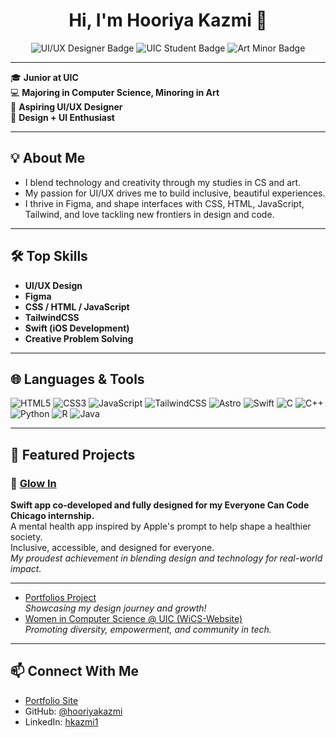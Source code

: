 <h1 align="center">Hi, I'm Hooriya Kazmi 👋</h1>

<p align="center">
  <img src="https://img.shields.io/badge/UI%2FUX-Designer-blue" alt="UI/UX Designer Badge"/>
  <img src="https://img.shields.io/badge/Student-UIC-orange" alt="UIC Student Badge"/>
  <img src="https://img.shields.io/badge/Art-Minor-pink" alt="Art Minor Badge"/>
</p>

---

🎓 **Junior at UIC**  
💻 **Majoring in Computer Science, Minoring in Art**  
🌈 **Aspiring UI/UX Designer**  
🎨 **Design + UI Enthusiast**  

---

## 💡 About Me

- I blend technology and creativity through my studies in CS and art.
- My passion for UI/UX drives me to build inclusive, beautiful experiences.
- I thrive in Figma, and shape interfaces with CSS, HTML, JavaScript, Tailwind, and love tackling new frontiers in design and code.

---

## 🛠️ Top Skills

- **UI/UX Design**
- **Figma**
- **CSS / HTML / JavaScript**
- **TailwindCSS**
- **Swift (iOS Development)**
- **Creative Problem Solving**

---

## 🌐 Languages & Tools

<p align="left">
  <img src="https://img.shields.io/badge/HTML5-E34F26?style=for-the-badge&logo=html5&logoColor=white" alt="HTML5"/>
  <img src="https://img.shields.io/badge/CSS3-1572B6?style=for-the-badge&logo=css3&logoColor=white" alt="CSS3"/>
  <img src="https://img.shields.io/badge/JavaScript-F7DF1E?style=for-the-badge&logo=javascript&logoColor=black" alt="JavaScript"/>
  <img src="https://img.shields.io/badge/Tailwind_CSS-38B2AC?style=for-the-badge&logo=tailwind-css&logoColor=white" alt="TailwindCSS"/>
  <img src="https://img.shields.io/badge/Astro-BC52EE?style=for-the-badge&logo=astro&logoColor=white" alt="Astro"/>
  <img src="https://img.shields.io/badge/Swift-FA7343?style=for-the-badge&logo=swift&logoColor=white" alt="Swift"/>
  <img src="https://img.shields.io/badge/C-A8B9CC?style=for-the-badge&logo=c&logoColor=black" alt="C"/>
  <img src="https://img.shields.io/badge/C++-00599C?style=for-the-badge&logo=cplusplus&logoColor=white" alt="C++"/>
  <img src="https://img.shields.io/badge/Python-3776AB?style=for-the-badge&logo=python&logoColor=white" alt="Python"/>
  <img src="https://img.shields.io/badge/R-276DC3?style=for-the-badge&logo=r&logoColor=white" alt="R"/>
  <img src="https://img.shields.io/badge/Java-007396?style=for-the-badge&logo=java&logoColor=white" alt="Java"/>
</p>

---

## 🚀 Featured Projects

### 🌟 [Glow In](https://github.com/Max71804/GlowIn)
**Swift app co-developed and fully designed for my Everyone Can Code Chicago internship.**  
A mental health app inspired by Apple's prompt to help shape a healthier society.  
Inclusive, accessible, and designed for everyone.  
*My proudest achievement in blending design and technology for real-world impact.*

---

- [Portfolios Project](https://hooriyakazmi.github.io/portfolios/)  
  *Showcasing my design journey and growth!*
- [Women in Computer Science @ UIC (WiCS-Website)](https://github.com/wics-uic/WiCS-Website)  
  *Promoting diversity, empowerment, and community in tech.*

---

## 📫 Connect With Me

- [Portfolio Site](https://hooriyakazmi.github.io/portfolios/)
- GitHub: [@hooriyakazmi](https://github.com/hooriyakazmi)
- LinkedIn: [hkazmi1](https://www.linkedin.com/in/hkazmi1)

